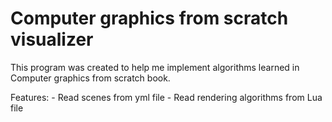 # Computer graphics from scratch visualizer

This program was created to help me implement algorithms learned in
Computer graphics from scratch book.

Features:
    - Read scenes from yml file
    - Read rendering algorithms from Lua file